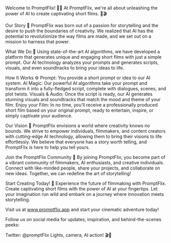Welcome to PromptFlix! 🎥🍿
At PromptFlix, we're all about unleashing the power of AI to create captivating short films. 🤖🎬

Our Story 📜
PromptFlix was born out of a passion for storytelling and the desire to push the boundaries of creativity. We realized that AI has the potential to revolutionize the way films are made, and we set out on a mission to harness that power.

What We Do 🚀
Using state-of-the-art AI algorithms, we have developed a platform that generates unique and engaging short films with just a simple prompt. Our AI technology analyzes your prompts and generates scripts, visuals, and even soundtracks to bring your ideas to life.

How It Works ⚙️
Prompt: You provide a short prompt or idea to our AI system. AI Magic: Our powerful AI algorithms take your prompt and transform it into a fully-fledged script, complete with dialogues, scenes, and plot twists. Visuals & Audio: Once the script is ready, our AI generates stunning visuals and soundtracks that match the mood and theme of your film. Enjoy your Film: In no time, you'll receive a professionally produced short film based on your original prompt, ready to entertain, inspire, or simply captivate your audience.

Our Vision 👀
PromptFlix envisions a world where creativity knows no bounds. We strive to empower individuals, filmmakers, and content creators with cutting-edge AI technology, allowing them to bring their visions to life effortlessly. We believe that everyone has a story worth telling, and PromptFlix is here to help you tell yours.

Join the PromptFlix Community 🤝
By joining PromptFlix, you become part of a vibrant community of filmmakers, AI enthusiasts, and creative individuals. Connect with like-minded people, share your projects, and collaborate on new ideas. Together, we can redefine the art of storytelling!

Start Creating Today! 🌟
Experience the future of filmmaking with PromptFlix. Create captivating short films with the power of AI at your fingertips. Let your imagination run wild and embark on a journey where innovation meets storytelling.

Visit us at www.promptflix.app and start your cinematic adventure today!

Follow us on social media for updates, inspiration, and behind-the-scenes peeks:

Twitter: @promptFlix Lights, camera, AI action! 🎬🌟
